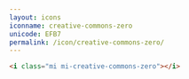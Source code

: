 ```yaml
---
layout: icons
iconname: creative-commons-zero
unicode: EFB7
permalink: /icon/creative-commons-zero/
---
```


``` html
<i class="mi mi-creative-commons-zero"></i>
```
